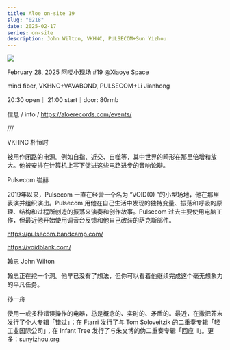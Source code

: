 ```yaml
---
title: Aloe on-site 19
slug: "0218"
date: 2025-02-17
series: on-site
description: John Wilton, VKHNC, PULSECOM+Sun Yizhou
---
```

![](/images/uploads/19_00.jpg)

February 28, 2025 阿喽小现场 #19 @Xiaoye Space

mind fiber, VKHNC+VAVABOND, PULSECOM+Li Jianhong

20:30 open｜ 21:00 start｜door: 80rmb

信息 / info / https://aloerecords.com/events/

///

VKHNC 朴恒时

被用作闭路的电源。例如自指、近交、自噬等，其中世界的畸形在那里倍增和放大。他被安排在计算机上写下促进这些电路进步的音响论辩。





Pulsecom 崔赫

2019年以来，Pulsecom 一直在经营一个名为 “VOID(0) ”的小型场地，他在那里表演并组织演出。Pulsecom 用他在自己生活中发现的独特变量、振荡和呼吸的原理、结构和过程所创造的振荡来演奏和创作故事。Pulsecom 过去主要使用电脑工作，但最近他开始使用调音台反馈和他自己改装的萨克斯部件。

https://pulsecom.bandcamp.com/

https://voidblank.com/





翰忠 John Wilton

翰忠正在挖一个洞。他早已没有了想法，但你可以看着他继续完成这个毫无想象力的平凡任务。





孙一舟 

使用一或多种错误操作的电器，总是概念的、实时的、矛盾的。最近，在撒把芥末发行了个人专辑「错过」；在 Ftarri 发行了与 Tom Soloveitzik 的二重奏专辑「轻工业国际公司」；在 Infant Tree 发行了与朱文博的伪二重奏专辑「回应 II」。更多：sunyizhou.org
